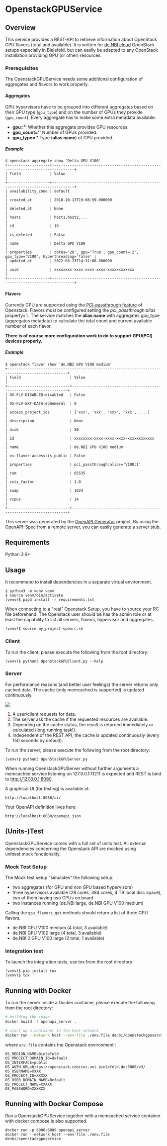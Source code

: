 # OpenstackGPUService

## Overview

This service provides a REST-API to retrieve information about OpenStack GPU flavors (total and available). 
It is written for [de.NBI cloud](https://cloud.denbi.de) OpenStack setups especially in Bielefeld, 
but can easily be adapted to any OpenStack installation providing GPU (or other) resources.

### Prerequisites
The OpenstackGPUService needs some additional configuration of aggregates and flavors to work properly.

#### Aggregates
GPU hypervisors have to be grouped into different aggregates based on their GPU type (`gpu_type`) and on the number of GPUs they provide (`gpu_count`). Every aggregate has to make some extra metadata available:

  - **gpu='<boolean>'** Whether this aggregate provides GPU resources.
  - **gpu_count='<integer>'** Number of GPUs provided.
  - **gpu_type='<string>'** Type (**alias name**) of GPU provided.

##### Example
```
$ openstack aggregate show 'Delta GPU V100'
+-------------------+--------------------------------------------------------------------------------+
| Field             | Value                                                                          |
+-------------------+--------------------------------------------------------------------------------+
| availability_zone | default                                                                        |
| created_at        | 2018-10-13T19:08:59.000000                                                     |
| deleted_at        | None                                                                           |
| hosts             | host1,host2,...                                                                |
| id                | 10                                                                             |
| is_deleted        | False                                                                          |
| name              | Delta GPU V100                                                                 |
| properties        | cores='28', gpu='True', gpu_count='2', gpu_type='V100', hyperthreading='false' |
| updated_at        | 2022-03-23T14:31:00.000000                                                     |
| uuid              | xxxxxxxx-xxxx-xxxx-xxxx-xxxxxxxxxxxx                                           |
+-------------------+--------------------------------------------------------------------------------+
```

#### Flavors

Currently GPU are supported using the 
[PCI-passthrough feature](https://docs.openstack.org/nova/pike/admin/pci-passthrough.html)
of Openstack. Flavors must be configured setting the _pci_passthrough:alias_ property='<alias name>:<count>. The service
matches the **alias name** with aggregates gpu_type (aggregates metadata) to calculate the
total count and current available number of each flavor.

**There is of course more configuration work to do to support GPU(PCI) devices properly.**

##### Example

```
$ openstack flavor show 'de.NBI GPU V100 medium'                                                                                                                                                                                                                                    
+-------------------------------------------------------------------------------------------------+
| Field                      | Value                                                              |
+----------------------------+--------------------------------------------------------------------+
| OS-FLV-DISABLED:disabled   | False                                                              |
| OS-FLV-EXT-DATA:ephemeral  | 0                                                                  |
| access_project_ids         | ['xxx', 'xxx', 'xxx', 'xxx', ... ]                                |
| description                | None                                                               |
| disk                       | 50                                                                 |
| id                         | xxxxxxxx-xxxx-xxxx-xxxx-xxxxxxxxxxxx                               |
| name                       | de.NBI GPU V100 medium                                             |
| os-flavor-access:is_public | False                                                              |
| properties                 | pci_passthrough:alias='V100:1'                                     |
| ram                        | 65535                                                              |
| rxtx_factor                | 1.0                                                                |
| swap                       | 1024                                                               |
| vcpus                      | 14                                                                 |
+----------------------------+--------------------------------------------------------------------+

```

This server was generated by the [OpenAPI Generator](https://openapi-generator.tech) project. By using the
[OpenAPI-Spec](https://openapis.org) from a remote server, you can easily generate a server stub.

## Requirements
Python 3.6+

## Usage

It recommend to install dependencies in a separate virtual environment.

```
$ python3 -m venv venv
$ source venv/bin/activate
(venv)$ pip3 install -r requirements.txt
```

When connecting to a "real" Openstack Setup, you have to source your
RC file beforehand.  The Openstack user should be has the admin role or 
at least the capability to list all servers, flavors, hypervisor and 
aggregates.

```
(venv)$ source my_project-openrc.sh
``` 

### Client
To run the client, please execute the following from the root directory:

```
(venv)$ python3 OpenStackGPUClient.py --help
```

### Server

For performance reasons (and better user feelings) the server returns only cached
data. The cache (only memcached is supported) is updated continuously.

![](images/openstack_gpu_service.png)

1. A user/client requests for data.
2. The server ask the cache if the requested resources are available.
3. Depending on the cache status, the result is returned immediately or calculated (long running task!).
4. Independent of the REST API, the cache is updated continuously (every 150 seconds by default).


To run the server, please execute the following from the root directory:

```
(venv)$ python3 OpenStackGPUServer.py 
```

When running OpenstackGPUServer without further arguments a memcached service listening on
127.0.0.1:11211 is expected and REST is bind to http://127.0.0.1:8080.

A graphical UI (for testing) is available at:

```
http://localhost:8080/ui/
```

Your OpenAPI definition lives here:

```
http://localhost:8080/openapi.json
```

##  (Units-)Test

OpenstackGPUService comes with a full set of units test. All external dependencies concerning 
the Openstack API are mocked using unittest.mock functionality.

###  Mock Test Setup
The Mock test setup "simulates" the following setup.
- two aggregates (for GPU and non GPU based hypervisors)
- three hypervisors available (28 cores, 384 cores, 4 TB local disc space), two of them having 
  two GPUs on board
- two instances running (de.NBI large, de.NBI GPU V100 medium)

Calling the `gpu_flavors_get` methods should return a list of three GPU flavors.
- de.NBI GPU V100 medium (4 total, 3 available)
- de.NBI GPU V100 large (4 total, 3 available)
- de.NBI 2 GPU V100 large (2 total, 1 available)

### Integration test
To launch the integration tests, use tox from the root directory:
```
(venv)$ pip install tox
(venv)$ tox
```

## Running with Docker

To run the server inside a Docker container, please execute the following from the root directory:

```bash
# building the image
docker build -t openapi_server .

# start up a container in the host network
docker run --network host --env-file ./env.file denbi/openstackgpuservice
```

where `env.file` contains the Openstack environment :
```
OS_REGION_NAME=Bielefeld
OS_PROJECT_DOMAIN_ID=default
OS_INTERFACE=public
OS_AUTH_URL=https://openstack.cebitec.uni-bielefeld.de:5000/v3/
OS_USERNAME=XXXX
OS_PROJECT_ID=XXXXX
OS_USER_DOMAIN_NAME=Default
OS_PROJECT_NAME=XXXXX
OS_PASSWORD=XXXXXX
```

## Running with Docker Compose
Run a OpenstackGPUService together with a memcached service container with docker compose is also
supported. 

```
docker run -p 8080:8080 openapi_server
docker run --network host --env-file ./env.file denbi/openstackgpuservice
```
